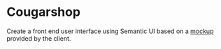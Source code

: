 # Cougarshop

Create a front end user interface using Semantic UI based on a [mockup](mockup.png) provided by the client. 


